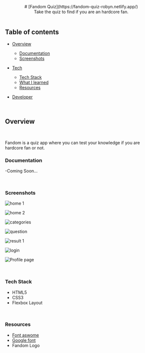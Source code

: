 <div align="center">
# [Fandom Quiz](https://fandom-quiz-robyn.netlify.app/)
</div>
<div align="center">Take the quiz to find if you are an hardcore fan.</div>
<br />

## **Table of contents**

- [Overview](#overview)

  - [Documentation](#documentation)
  - [Screenshots](#screenshots)

- [Tech]()
  - [Tech Stack](#tech-stack)
  - [What I learned](#what-i-learned)
  - [Resources](#resources)
- [Developer](#developer)

<br />

## **Overview**

<br />

Fandom is a quiz app where you can test your knowledge if you are hardcore fan or not.
<br />

### **Documentation**

-Coming Soon...

<br />

### **Screenshots**

![home 1](https://user-images.githubusercontent.com/38640415/155022207-1a0d9e23-b8ba-4a03-abd2-4b0c7fb15fcc.jpg)

![home 2](https://user-images.githubusercontent.com/38640415/155022262-2db9ac64-7f06-4e00-a913-10a505292b58.jpg)

![categories](https://user-images.githubusercontent.com/38640415/155022433-0ac40d3b-fe1f-4bee-a107-c9f1490ca89c.jpg)

![question](https://user-images.githubusercontent.com/38640415/155022536-ea7092f6-7059-4312-9625-46b562f427a9.jpg)

![result 1](https://user-images.githubusercontent.com/38640415/155022561-b654f8ed-9aa4-450a-bcd7-cc6a7e5a91a9.jpg)

![login](https://user-images.githubusercontent.com/65854945/154772819-59755d83-6129-4a91-be24-bafcd6cee02d.png)

![Profile page](https://user-images.githubusercontent.com/38640415/155022587-042e9a11-e15f-48e2-966c-2aa3d46094af.jpg)


<br />


### **Tech Stack**

- HTML5
- CSS3
- Flexbox Layout

<br />

### **Resources**

- [Font aswome](https://fontawesome.com/)
- [Google font](https://fonts.google.com/)
- Fandom Logo




